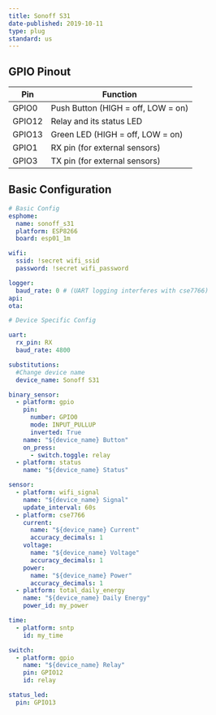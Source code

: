 ```yaml
---
title: Sonoff S31
date-published: 2019-10-11
type: plug
standard: us
---
```


## GPIO Pinout

| Pin    | Function                           |
| ------ | ---------------------------------- |
| GPIO0  | Push Button (HIGH = off, LOW = on) |
| GPIO12 | Relay and its status LED           |
| GPIO13 | Green LED (HIGH = off, LOW = on)   |
| GPIO1  | RX pin (for external sensors)      |
| GPIO3  | TX pin (for external sensors)      |

## Basic Configuration

```yaml
# Basic Config
esphome:
  name: sonoff_s31
  platform: ESP8266
  board: esp01_1m

wifi:
  ssid: !secret wifi_ssid
  password: !secret wifi_password

logger:
  baud_rate: 0 # (UART logging interferes with cse7766)
api:
ota:

# Device Specific Config

uart:
  rx_pin: RX
  baud_rate: 4800

substitutions:
  #Change device name
  device_name: Sonoff S31

binary_sensor:
  - platform: gpio
    pin:
      number: GPIO0
      mode: INPUT_PULLUP
      inverted: True
    name: "${device_name} Button"
    on_press:
      - switch.toggle: relay
  - platform: status
    name: "${device_name} Status"

sensor:
  - platform: wifi_signal
    name: "${device_name} Signal"
    update_interval: 60s
  - platform: cse7766
    current:
      name: "${device_name} Current"
      accuracy_decimals: 1
    voltage:
      name: "${device_name} Voltage"
      accuracy_decimals: 1
    power:
      name: "${device_name} Power"
      accuracy_decimals: 1
  - platform: total_daily_energy
    name: "${device_name} Daily Energy"
    power_id: my_power

time:
  - platform: sntp
    id: my_time

switch:
  - platform: gpio
    name: "${device_name} Relay"
    pin: GPIO12
    id: relay

status_led:
  pin: GPIO13
```
